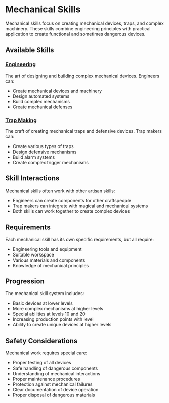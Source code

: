 # Mechanical Skills

Mechanical skills focus on creating mechanical devices, traps, and complex machinery. These skills combine engineering principles with practical application to create functional and sometimes dangerous devices.

## Available Skills

### [Engineering](engineering.md)
The art of designing and building complex mechanical devices. Engineers can:
- Create mechanical devices and machinery
- Design automated systems
- Build complex mechanisms
- Create mechanical defenses

### [Trap Making](trap-making.md)
The craft of creating mechanical traps and defensive devices. Trap makers can:
- Create various types of traps
- Design defensive mechanisms
- Build alarm systems
- Create complex trigger mechanisms

## Skill Interactions
Mechanical skills often work with other artisan skills:
- Engineers can create components for other craftspeople
- Trap makers can integrate with magical and mechanical systems
- Both skills can work together to create complex devices

## Requirements
Each mechanical skill has its own specific requirements, but all require:
- Engineering tools and equipment
- Suitable workspace
- Various materials and components
- Knowledge of mechanical principles

## Progression
The mechanical skill system includes:
- Basic devices at lower levels
- More complex mechanisms at higher levels
- Special abilities at levels 10 and 20
- Increasing production points with level
- Ability to create unique devices at higher levels

## Safety Considerations
Mechanical work requires special care:
- Proper testing of all devices
- Safe handling of dangerous components
- Understanding of mechanical interactions
- Proper maintenance procedures
- Protection against mechanical failures
- Clear documentation of device operation
- Proper disposal of dangerous materials 